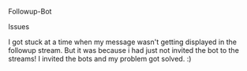 Followup-Bot


Issues

I got stuck at a time when my message wasn't getting displayed in the followup stream. But it was because i had just not invited the bot to the streams! I invited the bots and my problem got solved. :)
